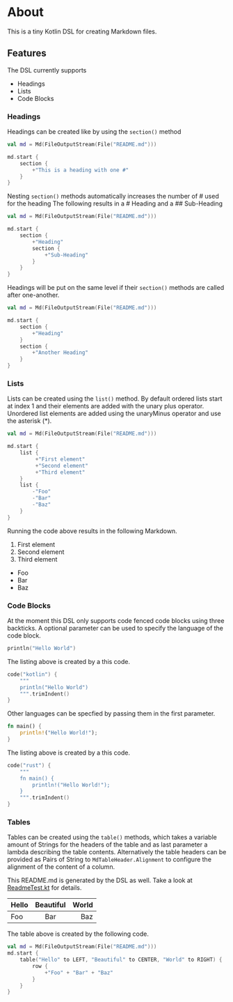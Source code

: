 # About

This is a tiny Kotlin DSL for creating Markdown files.

## Features

The DSL currently supports

- Headings
- Lists
- Code Blocks
### Headings

Headings can be created like by using the `section()` method

```kotlin
val md = Md(FileOutputStream(File("README.md")))

md.start {
    section {
        +"This is a heading with one #"
    }
}
```
Nesting `section()` methods automatically increases the number of # used for the heading
The following results in a # Heading and a ## Sub-Heading

```kotlin
val md = Md(FileOutputStream(File("README.md")))

md.start {
    section {
        +"Heading"
        section {
            +"Sub-Heading"
        }
    }
}
```
Headings will be put on the same level if their `section()` methods are called after one-another.

```kotlin
val md = Md(FileOutputStream(File("README.md")))

md.start {
    section {
        +"Heading"
    }
    section {
        +"Another Heading"
    }
}
```
### Lists

Lists can be created using the `list()` method. By default ordered lists start at
index 1 and their elements are added with the unary plus operator.
Unordered list elements are added using the unaryMinus operator and use the asterisk (*).

```kotlin
val md = Md(FileOutputStream(File("README.md")))

md.start {
    list {
         +"First element"
         +"Second element"
         +"Third element"
    }
    list {
        -"Foo"
        -"Bar"
        -"Baz"
    }
}
```
Running the code above results in the following Markdown.

1. First element
2. Second element
3. Third element
- Foo
- Bar
- Baz
### Code Blocks

At the moment this DSL only supports code fenced code blocks using three
backticks. A optional parameter can be used to specify the language of the code block.

```kotlin
println("Hello World")
```
The listing above is created by a this code.

```kotlin
code("kotlin") {
    """
    println("Hello World")
    """.trimIndent()
}
```
Other languages can be specfied by passing them in the first parameter.

```rust
fn main() {
    println!("Hello World!");
}
```
The listing above is created by a this code.

```kotlin
code("rust") {
    """
    fn main() {
        println!("Hello World!");
    }
    """.trimIndent()
}
```
### Tables

Tables can be created using the `table()` methods, which takes a variable amount of Strings for the headers of the table and as last parameter a lambda describing the table contents. Alternatively the table headers can be provided as Pairs of String to `MdTableHeader.Alignment` to configure the alignment of the content of a column.

This README.md is generated by the DSL as well. Take a look at
[ReadmeTest.kt](https://github.com/paulschuberth/mdgen/blob/main/src/test/kotlin/de/pschuberth/mdgen/ReadmeTest.kt) for details.

| Hello | Beautiful | World |
| :--- | :---: | ---: |
| Foo | Bar | Baz |

The table above is created by the following code.

```kotlin
val md = Md(FileOutputStream(File("README.md")))
md.start {
    table("Hello" to LEFT, "Beautiful" to CENTER, "World" to RIGHT) {
        row {
            +"Foo" + "Bar" + "Baz"
        }
    }
}
```
